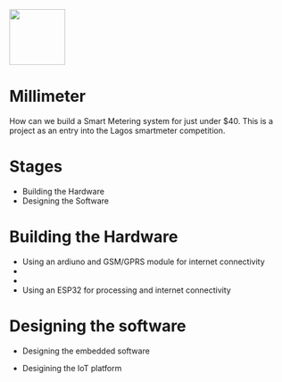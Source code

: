 
<img src="https://user-images.githubusercontent.com/44223263/130352812-ece3ffd4-809a-41cb-a6ee-8c2e8ebe4fc0.jpeg" width="100" height="100">

# Millimeter

How can we build a Smart Metering system for just under $40. This is a project as an entry into the Lagos smartmeter competition.

# Stages

- Building the Hardware
- Designing the Software

# Building the Hardware

- Using an ardiuno and GSM/GPRS module for internet connectivity
 - 
 - 
- Using an ESP32 for processing and internet connectivity 


# Designing the software
  
- Designing the embedded software


- Desigining the IoT platform  
